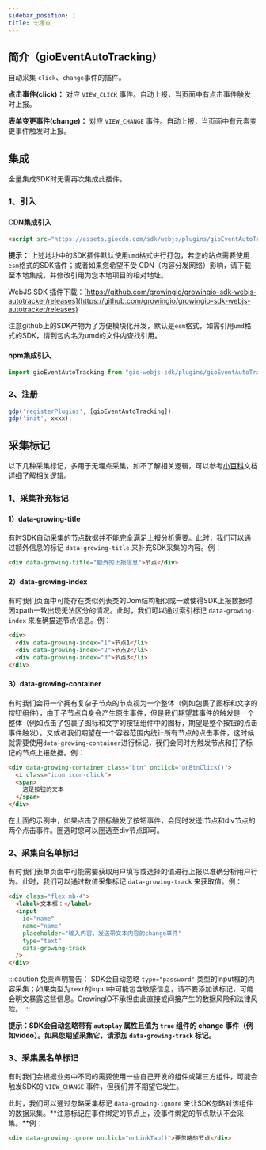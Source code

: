 ```yaml
---
sidebar_position: 1
title: 无埋点
---
```


## 简介（gioEventAutoTracking）

自动采集 `click`、`change`事件的插件。

**点击事件(click)：** 对应 `VIEW_CLICK` 事件。自动上报，当页面中有点击事件触发时上报。

**表单变更事件(change)：** 对应 `VIEW_CHANGE` 事件。自动上报，当页面中有元素变更事件触发时上报。

## 集成

全量集成SDK时无需再次集成此插件。

### 1、引入

#### CDN集成引入

```html
<script src="https://assets.giocdn.com/sdk/webjs/plugins/gioEventAutoTracking.js"></script>
```

**提示：** 上述地址中的SDK插件默认使用`umd`格式进行打包，若您的站点需要使用`esm`格式的SDK插件；或者如果您希望不受 CDN（内容分发网络）影响，请下载至本地集成，并修改引用为您本地项目的相对地址。

WebJS SDK 插件下载：[https://github.com/growingio/growingio-sdk-webjs-autotracker/releases](https://github.com/growingio/growingio-sdk-webjs-autotracker/releases)

注意github上的SDK产物为了方便模块化开发，默认是`esm`格式，如需引用`umd`格式的SDK，请到包内名为umd的文件内查找引用。

#### npm集成引入

```js
import gioEventAutoTracking from "gio-webjs-sdk/plugins/gioEventAutoTracking"
```

### 2、注册

```js
gdp('registerPlugins', [gioEventAutoTracking]);
gdp('init', xxxx);
```

## 采集标记

以下几种采集标记，多用于无埋点采集，如不了解相关逻辑，可以参考[小百科](/docs/webjs/encyclopedia)文档详细了解相关逻辑。

### 1、采集补充标记

#### 1）data-growing-title

有时SDK自动采集的节点数据并不能完全满足上报分析需要。此时，我们可以通过额外信息的标记 `data-growing-title` 来补充SDK采集的内容。例：

```html
<div data-growing-title="额外的上报信息">节点</div>
```

#### 2）data-growing-index

有时我们页面中可能存在类似列表类的Dom结构相似或一致使得SDK上报数据时因xpath一致出现无法区分的情况。此时，我们可以通过索引标记 `data-growing-index` 来准确描述节点信息。例：

```html
<div>
  <div data-growing-index="1">节点1</li>
  <div data-growing-index="2">节点2</li>
  <div data-growing-index="3">节点3</li>
</div>
```

#### 3）data-growing-container

有时我们会将一个拥有复杂子节点的节点视为一个整体（例如包裹了图标和文字的按钮组件），由于子节点自身会产生原生事件，但是我们期望其事件的触发是一个整体（例如点击了包裹了图标和文字的按钮组件中的图标，期望是整个按钮的点击事件触发）。又或者我们期望在一个容器范围内统计所有节点的点击事件，这时候就需要使用`data-growing-container`进行标记，我们会同时为触发节点和打了标记的节点上报数据。例：

```html
<div data-growing-container class="btn" onclick="onBtnClick()">
  <i class="icon icon-click">
  <span>
    这是按钮的文本
  </span>
</div>
```

在上面的示例中，如果点击了图标触发了按钮事件，会同时发送i节点和div节点的两个点击事件。圈选时您可以圈选至div节点即可。

### 2、采集白名单标记

有时我们表单页面中可能需要获取用户填写或选择的值进行上报以准确分析用户行为。此时，我们可以通过数值采集标记 `data-growing-track` 来获取值。例：

```html
<div class="flex mb-4">
  <label>文本框：</label>
  <input
    id="name"
    name="name"
    placeholder="输入内容，发送带文本内容的change事件"
    type="text"
    data-growing-track
  />
</div>
```

:::caution 免责声明警告：
SDK会自动忽略 `type="password"` 类型的input框的内容采集；如果类型为`text`的input中可能包含敏感信息，请不要添加该标记，可能会明文暴露这些信息。GrowingIO不承担由此直接或间接产生的数据风险和法律风险。
:::

**提示：SDK会自动忽略带有 `autoplay` 属性且值为 `true` 组件的 change 事件（例如video）。如果您期望采集它，请添加 `data-growing-track` 标记。**

### 3、采集黑名单标记

有时我们会根据业务中不同的需要使用一些自己开发的组件或第三方组件，可能会触发SDK的 `VIEW_CHANGE` 事件，但我们并不期望它发生。

此时，我们可以通过忽略采集标记 `data-growing-ignore` 来让SDK忽略对该组件的数据采集。**注意标记在事件绑定的节点上，没事件绑定的节点默认不会采集。**例：

```html
<div data-growing-ignore onclick="onLinkTap()">要忽略的节点</div>
```
